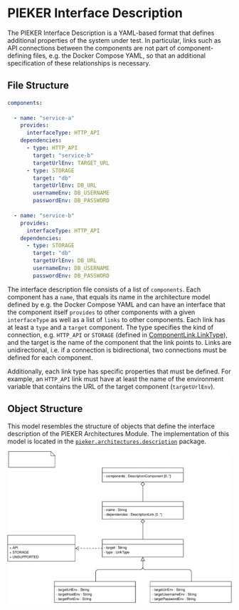 # PIEKER Interface Description

The PIEKER Interface Description is a YAML-based format that defines additional properties of the system under test.
In particular, links such as API connections between the components are not part of component-defining files, e.g. the 
Docker Compose YAML, so that an additional specification of these relationships is necessary.

## File Structure

```yaml
components:

  - name: "service-a"
    provides:
      interfaceType: HTTP_API
    dependencies:
      - type: HTTP_API
        target: "service-b"
        targetUrlEnv: TARGET_URL
      - type: STORAGE
        target: "db"
        targetUrlEnv: DB_URL
        usernameEnv: DB_USERNAME
        passwordEnv: DB_PASSWORD

  - name: "service-b"
    provides:
      interfaceType: HTTP_API
    dependencies:
      - type: STORAGE
        target: "db"
        targetUrlEnv: DB_URL
        usernameEnv: DB_USERNAME
        passwordEnv: DB_PASSWORD
```

The interface description file consists of a list of `components`. Each component has a `name`, that equals its name 
in the architecture model defined by e.g. the Docker Compose YAML and can have an interface that the component itself 
`provides` to other components with a given `interfaceType` as well as a list of `links` to other components. Each link 
has at least a `type` and a `target` component. The type specifies the kind of connection, e.g. `HTTP_API` or `STORAGE` 
(defined in [ComponentLink.LinkType](../model/ComponentLink.java)), and the target is the name of the component that the
link points to. Links are unidirectional, i.e. if a connection is bidirectional, two connections must be defined for 
each component.

Additionally, each link type has specific properties that must be defined. For example, an `HTTP_API` link must have at 
least the name of the environment variable that contains the URL of the target component (`targetUrlEnv`).

## Object Structure

This model resembles the structure of objects that define the interface description of the PIEKER Architectures Module.
The implementation of this model is located in the [`pieker.architectures.description`](.) package.

![PIEKER Interface Description Model](../../../../../../doc/img/pieker_dependency_desc.svg)
